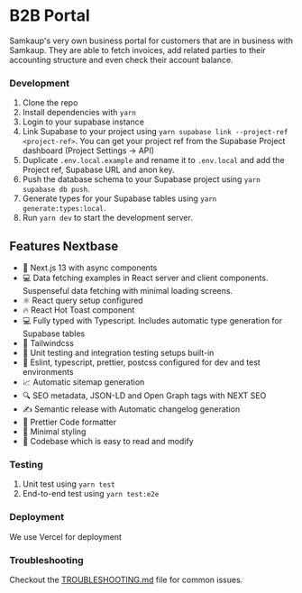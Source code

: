 # B2B Portal

Samkaup's very own business portal for customers that are in business with Samkaup. They are able to fetch invoices, add related parties to their accounting structure and even check their account balance.

### Development

1. Clone the repo
2. Install dependencies with `yarn`
3. Login to your supabase instance
4. Link Supabase to your project using `yarn supabase link --project-ref <project-ref>`. You can get your project ref from the Supabase Project dashboard (Project Settings -> API)
5. Duplicate `.env.local.example` and rename it to `.env.local` and add the Project ref, Supabase URL and anon key.
6. Push the database schema to your Supabase project using `yarn supabase db push`.
7. Generate types for your Supabase tables using `yarn generate:types:local`.
8. Run `yarn dev` to start the development server.

## Features Nextbase

- 🚀 Next.js 13 with async components
- 💻 Data fetching examples in React server and client components. Suspenseful data fetching with minimal loading screens.
- ⚛️ React query setup configured
- 🔥 React Hot Toast component
- 💻 Fully typed with Typescript. Includes automatic type generation for Supabase tables
- 🎨 Tailwindcss
- 🧪 Unit testing and integration testing setups built-in
- 💚 Eslint, typescript, prettier, postcss configured for dev and test environments
- 📈 Automatic sitemap generation
- 🔍 SEO metadata, JSON-LD and Open Graph tags with NEXT SEO
- ✍️ Semantic release with Automatic changelog generation
- 🎨 Prettier Code formatter
- 💎 Minimal styling
- 📖 Codebase which is easy to read and modify

### Testing

1. Unit test using `yarn test`
2. End-to-end test using `yarn test:e2e`

### Deployment

We use Vercel for deployment

### Troubleshooting

Checkout the [TROUBLESHOOTING.md](./TROUBLESHOOTING.md) file for common issues.
